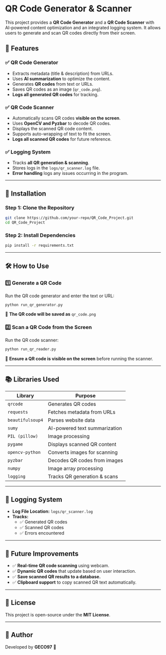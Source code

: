 # QR Code Generator & Scanner

This project provides a **QR Code Generator** and a **QR Code Scanner** with AI-powered content optimization and an integrated logging system. It allows users to generate and scan QR codes directly from their screen.

## 📌 Features

### ✅ QR Code Generator
- Extracts metadata (title & description) from URLs.
- Uses **AI summarization** to optimize the content.
- Generates **QR codes** from text or URLs.
- Saves QR codes as an image (`qr_code.png`).
- **Logs all generated QR codes** for tracking.

### ✅ QR Code Scanner
- Automatically scans QR codes **visible on the screen**.
- Uses **OpenCV and Pyzbar** to decode QR codes.
- Displays the scanned QR code content.
- Supports auto-wrapping of text to fit the screen.
- **Logs all scanned QR codes** for future reference.

### ✅ Logging System
- Tracks **all QR generation & scanning**.
- Stores logs in the `logs/qr_scanner.log` file.
- **Error handling** logs any issues occurring in the program.

---

## 🚀 Installation

### **Step 1: Clone the Repository**
```bash
git clone https://github.com/your-repo/QR_Code_Project.git
cd QR_Code_Project
```

### **Step 2: Install Dependencies**
```bash
pip install -r requirements.txt
```

---

## 🛠 How to Use

### **1️⃣ Generate a QR Code**
Run the QR code generator and enter the text or URL:
```bash
python run_qr_generator.py
```
📌 **The QR code will be saved as** `qr_code.png`

### **2️⃣ Scan a QR Code from the Screen**
Run the QR code scanner:
```bash
python run_qr_reader.py
```
📌 **Ensure a QR code is visible on the screen** before running the scanner.

---

## 📚 Libraries Used

| Library        | Purpose                         |
|---------------|---------------------------------|
| `qrcode`      | Generates QR codes              |
| `requests`    | Fetches metadata from URLs      |
| `beautifulsoup4` | Parses website data          |
| `sumy`        | AI-powered text summarization  |
| `PIL (pillow)` | Image processing               |
| `pygame`      | Displays scanned QR content    |
| `opencv-python` | Converts images for scanning  |
| `pyzbar`      | Decodes QR codes from images   |
| `numpy`       | Image array processing         |
| `logging`     | Tracks QR generation & scans   |

---

## 📌 Logging System
- **Log File Location:** `logs/qr_scanner.log`
- **Tracks:**
  - ✅ Generated QR codes
  - ✅ Scanned QR codes
  - ✅ Errors encountered

---

## 📌 Future Improvements
- ✅ **Real-time QR code scanning** using webcam.
- ✅ **Dynamic QR codes** that update based on user interaction.
- ✅ **Save scanned QR results to a database.**
- ✅ **Clipboard support** to copy scanned QR text automatically.

---

## 📜 License
This project is open-source under the **MIT License**.

---

## 📝 Author
Developed by **GECO97** 🚀
